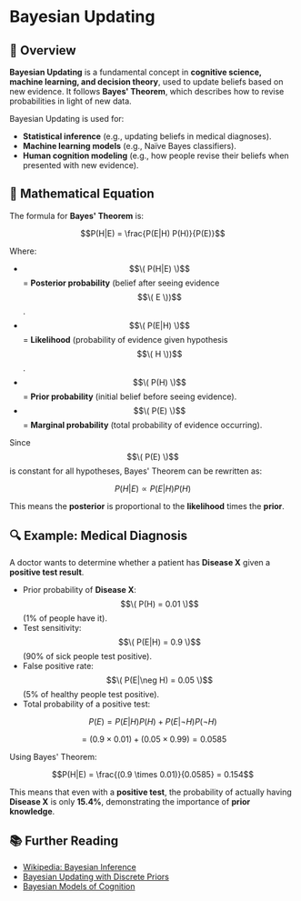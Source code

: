 # Bayesian Updating

## 📌 Overview
**Bayesian Updating** is a fundamental concept in **cognitive science, machine learning, and decision theory**, used to update beliefs based on new evidence. It follows **Bayes' Theorem**, which describes how to revise probabilities in light of new data.

Bayesian Updating is used for:
- **Statistical inference** (e.g., updating beliefs in medical diagnoses).
- **Machine learning models** (e.g., Naïve Bayes classifiers).
- **Human cognition modeling** (e.g., how people revise their beliefs when presented with new evidence).

## 📖 Mathematical Equation
The formula for **Bayes' Theorem** is:

$$P(H|E) = \frac{P(E|H) P(H)}{P(E)}$$

Where:
- $$\( P(H|E) \)$$ = **Posterior probability** (belief after seeing evidence $$\( E \))$$.
- $$\( P(E|H) \)$$ = **Likelihood** (probability of evidence given hypothesis $$\( H \))$$.
- $$\( P(H) \)$$ = **Prior probability** (initial belief before seeing evidence).
- $$\( P(E) \)$$ = **Marginal probability** (total probability of evidence occurring).

Since $$\( P(E) \)$$ is constant for all hypotheses, Bayes' Theorem can be rewritten as:

$$P(H|E) \propto P(E|H) P(H)$$

This means the **posterior** is proportional to the **likelihood** times the **prior**.

## 🔍 Example: Medical Diagnosis
A doctor wants to determine whether a patient has **Disease X** given a **positive test result**.

- Prior probability of **Disease X**: $$\( P(H) = 0.01 \)$$ (1% of people have it).
- Test sensitivity: $$\( P(E|H) = 0.9 \)$$ (90% of sick people test positive).
- False positive rate: $$\( P(E|\neg H) = 0.05 \)$$ (5% of healthy people test positive).
- Total probability of a positive test:

$$P(E) = P(E|H)P(H) + P(E|\neg H)P(\neg H)$$

$$= (0.9 \times 0.01) + (0.05 \times 0.99) = 0.0585$$

Using Bayes' Theorem:

$$P(H|E) = \frac{(0.9 \times 0.01)}{0.0585} = 0.154$$

This means that even with a **positive test**, the probability of actually having **Disease X** is only **15.4%**, demonstrating the importance of **prior knowledge**.

## 📚 Further Reading
- [Wikipedia: Bayesian Inference](https://en.wikipedia.org/wiki/Bayesian_inference)
- [Bayesian Updating with Discrete Priors](https://ocw.mit.edu/courses/18-05-introduction-to-probability-and-statistics-spring-2022/mit18_05_s22_class11-prep.pdf)
- [Bayesian Models of Cognition](https://cocosci.princeton.edu/tom/papers/bayeschapter.pdf)
